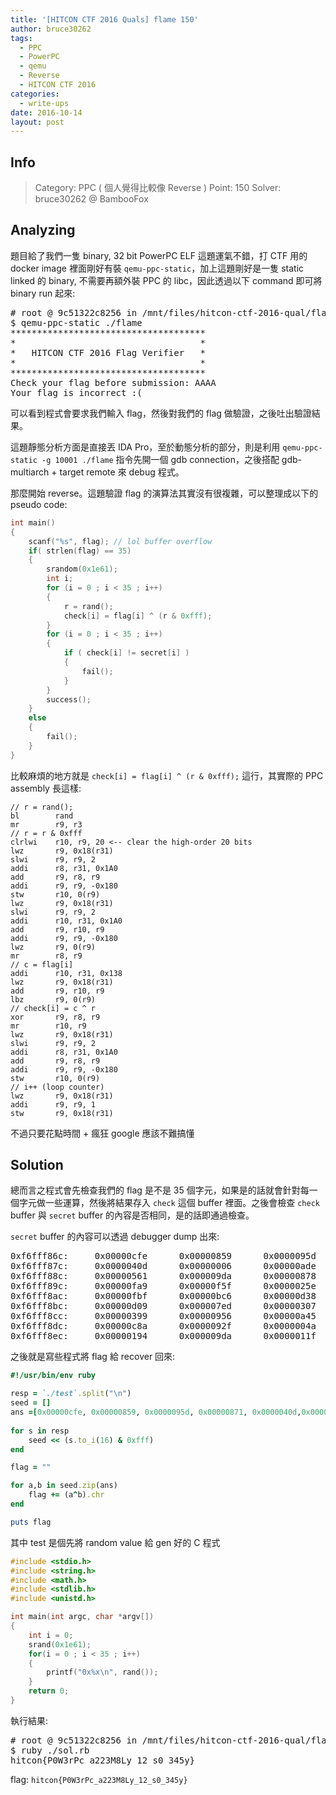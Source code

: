 ```yaml
---
title: '[HITCON CTF 2016 Quals] flame 150'
author: bruce30262
tags:
  - PPC
  - PowerPC
  - qemu
  - Reverse
  - HITCON CTF 2016
categories:
  - write-ups
date: 2016-10-14
layout: post
---
```

## Info  
> Category: PPC ( 個人覺得比較像 Reverse ) 
> Point: 150
> Solver: bruce30262 @ BambooFox   

## Analyzing
題目給了我們一隻 binary, 32 bit PowerPC ELF
這題運氣不錯，打 CTF 用的 docker image 裡面剛好有裝 `qemu-ppc-static`，加上這題剛好是一隻 static linked 的 binary, 不需要再額外裝 PPC 的 libc，因此透過以下 command 即可將 binary run 起來:

<pre>
# root @ 9c51322c8256 in /mnt/files/hitcon-ctf-2016-qual/flame [7:51:02] 
$ qemu-ppc-static ./flame
*************************************
*                                   *
*   HITCON CTF 2016 Flag Verifier   *
*                                   *
*************************************
Check your flag before submission: AAAA
Your flag is incorrect :(
</pre>

可以看到程式會要求我們輸入 flag，然後對我們的 flag 做驗證，之後吐出驗證結果。

這題靜態分析方面是直接丟 IDA Pro，至於動態分析的部分，則是利用 `qemu-ppc-static -g 10001 ./flame` 指令先開一個 gdb connection，之後搭配 gdb-multiarch + target remote 來 debug 程式。

那麼開始 reverse。這題驗證 flag 的演算法其實沒有很複雜，可以整理成以下的 pseudo code:
```c
int main()
{
    scanf("%s", flag); // lol buffer overflow
    if( strlen(flag) == 35)
    {
        srandom(0x1e61);
        int i;
        for (i = 0 ; i < 35 ; i++)
        {
            r = rand();
            check[i] = flag[i] ^ (r & 0xfff);
        }
        for (i = 0 ; i < 35 ; i++)
        {
            if ( check[i] != secret[i] )
            {
                fail();
            }
        }
        success();
    }
    else
    {
        fail();
    }
}
```
比較麻煩的地方就是 `check[i] = flag[i] ^ (r & 0xfff);` 這行，其實際的 PPC assembly 長這樣:
```
// r = rand();
bl        rand
mr        r9, r3
// r = r & 0xfff
clrlwi    r10, r9, 20 <-- clear the high-order 20 bits
lwz       r9, 0x18(r31)
slwi      r9, r9, 2
addi      r8, r31, 0x1A0
add       r9, r8, r9
addi      r9, r9, -0x180
stw       r10, 0(r9)
lwz       r9, 0x18(r31)
slwi      r9, r9, 2
addi      r10, r31, 0x1A0
add       r9, r10, r9
addi      r9, r9, -0x180
lwz       r9, 0(r9)
mr        r8, r9
// c = flag[i]
addi      r10, r31, 0x138
lwz       r9, 0x18(r31)
add       r9, r10, r9
lbz       r9, 0(r9)
// check[i] = c ^ r
xor       r9, r8, r9
mr        r10, r9
lwz       r9, 0x18(r31)
slwi      r9, r9, 2
addi      r8, r31, 0x1A0
add       r9, r8, r9
addi      r9, r9, -0x180
stw       r10, 0(r9)
// i++ (loop counter)
lwz       r9, 0x18(r31)
addi      r9, r9, 1
stw       r9, 0x18(r31)
```
不過只要花點時間 + 瘋狂 google 應該不難搞懂 

## Solution
總而言之程式會先檢查我們的 flag 是不是 35 個字元，如果是的話就會針對每一個字元做一些運算，然後將結果存入 `check` 這個 buffer 裡面。之後會檢查 `check` buffer 與 `secret` buffer 的內容是否相同，是的話即通過檢查。

`secret` buffer 的內容可以透過 debugger dump 出來:

<pre>
0xf6fff86c:     0x00000cfe      0x00000859      0x0000095d      0x00000871
0xf6fff87c:     0x0000040d      0x00000006      0x00000ade      0x00000fa8
0xf6fff88c:     0x00000561      0x000009da      0x00000878      0x00000682
0xf6fff89c:     0x00000fa9      0x00000f5f      0x0000025e      0x00000db0
0xf6fff8ac:     0x00000fbf      0x00000bc6      0x00000d38      0x0000095d
0xf6fff8bc:     0x00000d09      0x000007ed      0x00000307      0x000001c0
0xf6fff8cc:     0x00000399      0x00000956      0x00000a45      0x00000292
0xf6fff8dc:     0x00000c8a      0x0000092f      0x0000004a      0x00000964
0xf6fff8ec:     0x00000194      0x000009da      0x0000011f 
</pre>

之後就是寫些程式將 flag 給 recover 回來:
```ruby sol.rb
#!/usr/bin/env ruby

resp = `./test`.split("\n")
seed = []
ans =[0x00000cfe, 0x00000859, 0x0000095d, 0x00000871, 0x0000040d,0x00000006,0x00000ade, 0x00000fa8, 0x00000561,  0x000009da , 0x00000878, 0x00000682, 0x00000fa9 , 0x00000f5f, 0x0000025e, 0x00000db0, 0x00000fbf, 0x00000bc6 , 0x00000d38 , 0x0000095d, 0x00000d09, 0x000007ed , 0x00000307, 0x000001c0, 0x00000399, 0x00000956 , 0x00000a45 , 0x00000292, 0x00000c8a,0x0000092f , 0x0000004a , 0x00000964, 0x00000194,  0x000009da, 0x0000011f]
 
for s in resp
    seed << (s.to_i(16) & 0xfff)
end

flag = ""

for a,b in seed.zip(ans)
    flag += (a^b).chr
end

puts flag
```
其中 test 是個先將 random value 給 gen 好的 C 程式
```c test.c
#include <stdio.h>
#include <string.h>
#include <math.h>
#include <stdlib.h>
#include <unistd.h>

int main(int argc, char *argv[])
{
    int i = 0;
    srand(0x1e61);
    for(i = 0 ; i < 35 ; i++)
    {
        printf("0x%x\n", rand());
    }
    return 0;
}
```

執行結果:

<pre>
# root @ 9c51322c8256 in /mnt/files/hitcon-ctf-2016-qual/flame [8:42:43] C:126
$ ruby ./sol.rb 
hitcon{P0W3rPc_a223M8Ly_12_s0_345y}
</pre>

flag: `hitcon{P0W3rPc_a223M8Ly_12_s0_345y}`